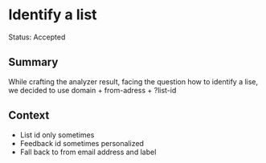 # Identify a list
Status: Accepted
## Summary
While crafting the analyzer result,
facing the question how to identify a lise,
we decided to use domain + from-adress + ?list-id

## Context
- List id only sometimes
- Feedback id sometimes personalized
- Fall back to from email address and label
